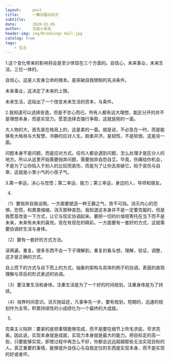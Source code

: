 ```yaml
---
layout:     post
title:      一舞剑器动四方
subtitle:   
date:       2020-01-05
author:     无敌小呆呆
header-img: img/Brookings Hall.jpg
catalog: true
tags:
    - 生活
---
```


1.这个变化带来的影响将会是至少体现在三个方面的。自信心，未来事业，未来生活。三位一体的。

自信心，这是人安身立命的根本。是突破自我限制的先决条件。

未来事业，这决定了未来的上限。

未来生活，这给出了一个改变未来生活的资本，与条件。

2.我知道可以选择安逸，但是不甘心而已。所有人都有远大理想，能区分开的并不是理想本身，而是实现力。愿意选择去强行争取，这就是刚的一面。

大人物的大，首先是在格局上的，这是柔的一面。就是说，不必急在一时，而是能够有大格局与大智慧，冷静的应对人生。刚柔并济，是韧性，不是软弱。这是另一面。

问题本身不是问题，而是应对方式。任何人都会遇到问题，怎么处理才是区分人的地方。所以从这里开始需要抛弃问题，需要抛弃自怨自艾。毕竟，伤痛给你机会，不是为了让你陷入于别人的比较而哀伤，而是为了让你去突破它。陷于哀伤与自卑，这就是小里小气的小孩子气。

3.第一幸运，决心与觉悟；第二幸运，能力；第三幸运，身边的人，导师和朋友。

4.
（1）要抛弃自我设限。一方面要塑造一种王霸之气，势不可挡。消灭内心的恐惧，恐慌，和畏畏缩缩，消灭那种哀怨。我知道这本身并不是一定要克服的，但是我愿意改变一下方式，让它与现实协调起来。要把一切的价值观寄托在当下而不是未来，未来有未来的喜悦，现在有现在的精彩。一方面要有一套好的方式，这就需要协调好生活与身体。

（2）要有一套好的方式方法。

读两遍，重复。很多东西不会一下子理解到，重复的看与想，理解，验证，调整，这才是正确的方式。

自上而下的方式与自下而上的方式。抽象的架构与具体的例子的协调，表面的直观理解与背后的形式表述的协调。

（3）要注重生活和身体。注重生活是为了一个好的时间规划，注重身体是为了持续。

（4）培养时间意识。消灭拖延症，凡事争先一步。要有规划，短期的，迅速的规划作为主导。积累持续性的小成绩化为一个最终的大成就。

5.
完美主义陷阱：要紧的是把事情能够完成，而不是要在细节上吹毛求疵，苛求完美。因此说，实现本身就是成就，实现力本身就是最大的能力。把目标定的高一些，只要能够实现，即使过程中再怎么不好，你都会远远超越那些无法实现目标的人。真正重要的事情，能够提升自信心与自我定位的东西是实现本身，而不是实现的好或者坏。
